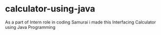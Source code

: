 # calculator-using-java
As a part of Intern role in coding Samurai i made this Interfacing Calculator using Java Programming 
